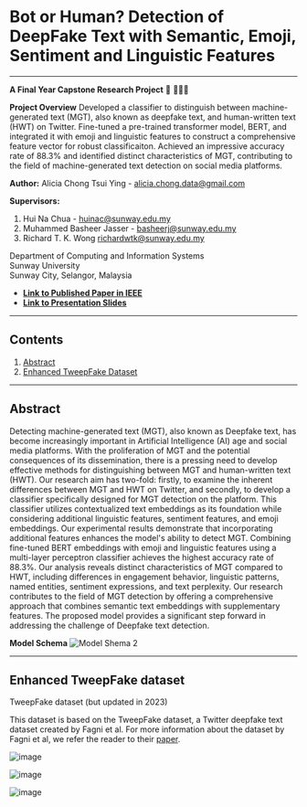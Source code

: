 # Bot or Human? Detection of DeepFake Text with Semantic, Emoji, Sentiment and Linguistic Features 
---
**A Final Year Capstone Research Project** 🤖 👩🏻‍💻

**Project Overview**
Developed a classifier to distinguish between machine-generated text (MGT), also known as deepfake text, and human-written text (HWT) on Twitter. 
Fine-tuned a pre-trained transformer model, BERT, and integrated it with emoji and linguistic features to construct a comprehensive feature vector for robust classificaiton. 
Achieved an impressive accuracy rate of 88.3% and identified distinct characteristics of MGT, contributing to the field of machine-generated text detection on social media platforms.

**Author:** Alicia Chong Tsui Ying - [alicia.chong.data@gmail.com](mailto:alicia.chong.data@gmail.com)

**Supervisors:** 
1. Hui Na Chua - [huinac@sunway.edu.my](mailto:huinac@sunway.edu.my)
2. Muhammed Basheer Jasser - [basheerj@sunway.edu.my](mailto:basheerj@sunway.edu.my)
3. Richard T. K. Wong [richardwtk@sunway.edu.my](mailto:richardwtk@sunway.edu.my)
  
Department of Computing and Information Systems  
Sunway University  
Sunway City, Selangor, Malaysia  

- **[Link to Published Paper in IEEE](https://ieeexplore.ieee.org/abstract/document/10295100)**
- **[Link to Presentation Slides](https://github.com/Alicia2203/Detection-of-DeepFake-Text-with-Semantic-Emoji-Sentiment-and-Linguistic-Features/files/13456954/Capstone.Project.Viva.Presentation.Slides.-.shorter.pdf)**

---
## Contents
1. [Abstract](#Abstract)  
2. [Enhanced TweepFake Dataset](Dataset)  

---
## Abstract <a name="Abstract"></a> 
Detecting machine-generated text (MGT), also known as Deepfake text, has become increasingly important in Artificial Intelligence (AI) age and social media platforms. With the proliferation of MGT and the potential consequences of its dissemination, there is a pressing need to develop effective methods for distinguishing between MGT and human-written text (HWT). Our research aim has two-fold: firstly, to examine the inherent differences between MGT and HWT on Twitter, and secondly, to develop a classifier specifically designed for MGT detection on the platform. This classifier utilizes contextualized text embeddings as its foundation while considering additional linguistic features, sentiment features, and emoji embeddings. Our experimental results demonstrate that incorporating additional features enhances the model's ability to detect MGT. Combining fine-tuned BERT embeddings with emoji and linguistic features using a multi-layer perceptron classifier achieves the highest accuracy rate of 88.3%. Our analysis reveals distinct characteristics of MGT compared to HWT, including differences in engagement behavior, linguistic patterns, named entities, sentiment expressions, and text perplexity. Our research contributes to the field of MGT detection by offering a comprehensive approach that combines semantic text embeddings with supplementary features. The proposed model provides a significant step forward in addressing the challenge of Deepfake text detection.

**Model Schema**
![Model Shema 2](https://github.com/Alicia2203/Detection-of-DeepFake-Text-with-Semantic-Emoji-Sentiment-and-Linguistic-Features/assets/69787181/3024d47b-01ab-4201-a111-7c43a8495c42)

---
## Enhanced TweepFake dataset <a name="Dataset"></a> 
TweepFake dataset (but updated in 2023)

This dataset is based on the TweepFake dataset, a Twitter deepfake text dataset created by Fagni et al. For more information about the dataset by Fagni et al, we refer the reader to their [paper](https://arxiv.org/abs/2008.00036). 

![image](https://github.com/Alicia2203/Updated_TweepFake_Dataset/assets/69787181/7076c5bf-3834-4597-aa15-7fc24111b975)

![image](https://github.com/Alicia2203/Updated_TweepFake_Dataset/assets/69787181/44de8eb4-f005-4558-a674-257fce798673)

![image](https://github.com/Alicia2203/Updated_TweepFake_Dataset/assets/69787181/6a1f0abc-73e2-4e18-be65-24375c46107f)

